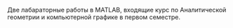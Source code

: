 Две лабараторные работы в MATLAB, входящие курс по Аналитической геометрии и компьютерной графике в первом семестре.   
